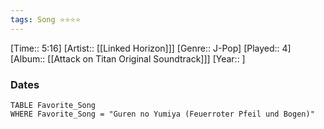 ```yaml
---
tags: Song ⭐⭐⭐⭐ 
---
```

[Time:: 5:16]
[Artist:: [[Linked Horizon]]]
[Genre:: J-Pop]
[Played:: 4]
[Album:: [[Attack on Titan Original Soundtrack]]]
[Year:: ]
### Dates
````dataview
TABLE Favorite_Song
WHERE Favorite_Song = "Guren no Yumiya (Feuerroter Pfeil und Bogen)"
````